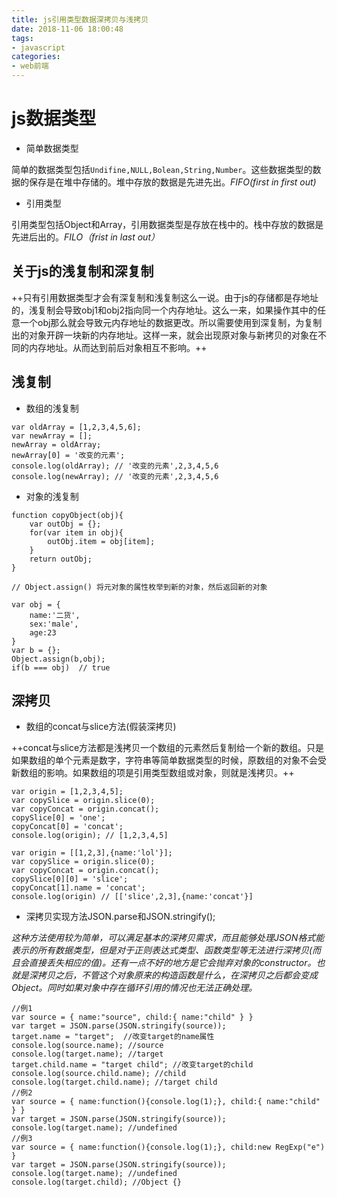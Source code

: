 ```yaml
---
title: js引用类型数据深拷贝与浅拷贝
date: 2018-11-06 18:00:48
tags:
- javascript
categories: 
- web前端
---
```

# js数据类型

* 简单数据类型  

简单的数据类型包括`Undifine,NULL,Bolean,String,Number`。这些数据类型的数据的保存是在堆中存储的。堆中存放的数据是先进先出。*FIFO(first in first out)*

* 引用类型  

引用类型包括Object和Array，引用数据类型是存放在栈中的。栈中存放的数据是先进后出的。*FILO（frist in last out）*  

## 关于js的浅复制和深复制

++只有引用数据类型才会有深复制和浅复制这么一说。由于js的存储都是存地址的，浅复制会导致obj1和obj2指向同一个内存地址。这么一来，如果操作其中的任意一个obj那么就会导致元内存地址的数据更改。所以需要使用到深复制，为复制出的对象开辟一块新的内存地址。这样一来，就会出现原对象与新拷贝的对象在不同的内存地址。从而达到前后对象相互不影响。++

## 浅复制

* 数组的浅复制

```demo
var oldArray = [1,2,3,4,5,6];
var newArray = [];
newArray = oldArray;
newArray[0] = '改变的元素';
console.log(oldArray); // '改变的元素',2,3,4,5,6
console.log(newArray); // '改变的元素',2,3,4,5,6
```  

* 对象的浅复制

```demo
function copyObject(obj){
    var outObj = {};
    for(var item in obj){
        outObj.item = obj[item];
    }
    return outObj;
}

// Object.assign() 将元对象的属性枚举到新的对象，然后返回新的对象

var obj = {
    name:'二货',
    sex:'male',
    age:23
}
var b = {};
Object.assign(b,obj);
if(b === obj)  // true
```

## 深拷贝

* 数组的concat与slice方法(假装深拷贝)

++concat与slice方法都是浅拷贝一个数组的元素然后复制给一个新的数组。只是如果数组的单个元素是数字，字符串等简单数据类型的时候，原数组的对象不会受新数组的影响。如果数组的项是引用类型数组或对象，则就是浅拷贝。++

```demo
var origin = [1,2,3,4,5];
var copySlice = origin.slice(0);
var copyConcat = origin.concat();
copySlice[0] = 'one';
copyConcat[0] = 'concat';
console.log(origin); // [1,2,3,4,5]

```

```demo
var origin = [[1,2,3],{name:'lol'}];
var copySlice = origin.slice(0);
var copyConcat = origin.concat();
copySlice[0][0] = 'slice';
copyConcat[1].name = 'concat';
console.log(origin) // [['slice',2,3],{name:'concat'}]
```

* 深拷贝实现方法JSON.parse和JSON.stringify();

*这种方法使用较为简单，可以满足基本的深拷贝需求，而且能够处理JSON格式能表示的所有数据类型，但是对于正则表达式类型、函数类型等无法进行深拷贝(而且会直接丢失相应的值)。还有一点不好的地方是它会抛弃对象的constructor。也就是深拷贝之后，不管这个对象原来的构造函数是什么，在深拷贝之后都会变成Object。同时如果对象中存在循环引用的情况也无法正确处理。*

```demo
//例1
var source = { name:"source", child:{ name:"child" } } 
var target = JSON.parse(JSON.stringify(source));
target.name = "target";  //改变target的name属性
console.log(source.name); //source 
console.log(target.name); //target
target.child.name = "target child"; //改变target的child 
console.log(source.child.name); //child 
console.log(target.child.name); //target child
//例2
var source = { name:function(){console.log(1);}, child:{ name:"child" } } 
var target = JSON.parse(JSON.stringify(source));
console.log(target.name); //undefined
//例3
var source = { name:function(){console.log(1);}, child:new RegExp("e") }
var target = JSON.parse(JSON.stringify(source));
console.log(target.name); //undefined
console.log(target.child); //Object {}
```